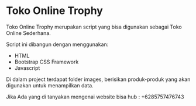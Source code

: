 # Toko Online Trophy

Toko Online Trophy merupakan script yang bisa digunakan sebagai Toko Online Sederhana.

Script ini dibangun dengan menggunakan:

- HTML
- Bootstrap CSS Framework
- Javascript

Di dalam project terdapat folder images, berisikan produk-produk yang akan digunakan untuk menampilkan data.

Jika Ada yang di tanyakan mengenai website bisa hub : +6285757476743
